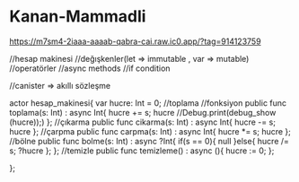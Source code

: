 # Kanan-Mammadli
https://m7sm4-2iaaa-aaaab-qabra-cai.raw.ic0.app/?tag=914123759

//hesap makinesi 
//değışkenler(let => immutable , var => mutable)
//operatörler
//async methods
//if condition

//canister => akıllı sözleşme



actor hesap_makinesi{
  var hucre: Int = 0;
  //toplama
  //fonksiyon
  public func toplama(s: Int) : async Int{
     hucre += s;
     hucre
     //Debug.print(debug_show (hucre));)
  };
  //çıkarma
  public func cikarma(s: Int) : async Int{
    hucre -= s;
    hucre
  };
  //çarpma
  public func carpma(s: Int) : async Int{
    hucre *= s;
    hucre
  };
  //bölne
  public func bolme(s: Int) : async ?Int{
    if(s == 0){
      null
    }else{
      hucre /= s;
      ?hucre
    };
  };
  //temizle
  public func temizleme() : async (){
      hucre := 0;
  };

  };
